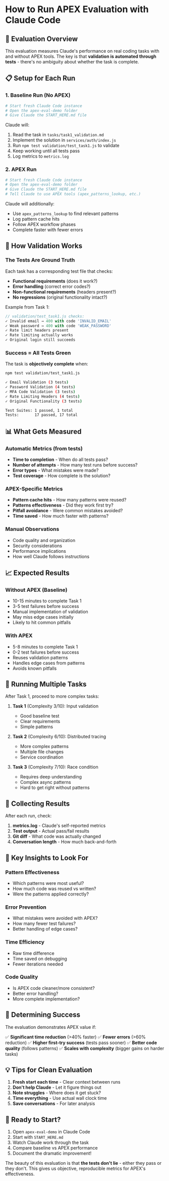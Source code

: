 # How to Run APEX Evaluation with Claude Code

## 🎯 Evaluation Overview

This evaluation measures Claude's performance on real coding tasks with and without APEX tools. The key is that **validation is automated through tests** - there's no ambiguity about whether the task is complete.

## 📋 Setup for Each Run

### 1. Baseline Run (No APEX)
```bash
# Start fresh Claude Code instance
# Open the apex-eval-demo folder
# Give Claude the START_HERE.md file
```

Claude will:
1. Read the task in `tasks/task1_validation.md`
2. Implement the solution in `services/auth/index.js`
3. Run `npm test validation/test_task1.js` to validate
4. Keep working until all tests pass
5. Log metrics to `metrics.log`

### 2. APEX Run
```bash
# Start fresh Claude Code instance
# Open the apex-eval-demo folder  
# Give Claude the START_HERE.md file
# Tell Claude to use APEX tools (apex_patterns_lookup, etc.)
```

Claude will additionally:
- Use `apex_patterns_lookup` to find relevant patterns
- Log pattern cache hits
- Follow APEX workflow phases
- Complete faster with fewer errors

## 🧪 How Validation Works

### The Tests Are Ground Truth

Each task has a corresponding test file that checks:
- **Functional requirements** (does it work?)
- **Error handling** (correct error codes?)
- **Non-functional requirements** (headers present?)
- **No regressions** (original functionality intact?)

Example from Task 1:
```javascript
// validation/test_task1.js checks:
✓ Invalid email → 400 with code 'INVALID_EMAIL'
✓ Weak password → 400 with code 'WEAK_PASSWORD'  
✓ Rate limit headers present
✓ Rate limiting actually works
✓ Original login still succeeds
```

### Success = All Tests Green

The task is **objectively complete** when:
```bash
npm test validation/test_task1.js

✓ Email Validation (3 tests)
✓ Password Validation (4 tests)
✓ MFA Code Validation (3 tests)
✓ Rate Limiting Headers (4 tests)
✓ Original Functionality (3 tests)

Test Suites: 1 passed, 1 total
Tests:       17 passed, 17 total
```

## 📊 What Gets Measured

### Automatic Metrics (from tests)
- **Time to completion** - When do all tests pass?
- **Number of attempts** - How many test runs before success?
- **Error types** - What mistakes were made?
- **Test coverage** - How complete is the solution?

### APEX-Specific Metrics
- **Pattern cache hits** - How many patterns were reused?
- **Patterns effectiveness** - Did they work first try?
- **Pitfall avoidance** - Were common mistakes avoided?
- **Time saved** - How much faster with patterns?

### Manual Observations
- Code quality and organization
- Security considerations
- Performance implications
- How well Claude follows instructions

## 📈 Expected Results

### Without APEX (Baseline)
- 10-15 minutes to complete Task 1
- 3-5 test failures before success
- Manual implementation of validation
- May miss edge cases initially
- Likely to hit common pitfalls

### With APEX
- 5-8 minutes to complete Task 1
- 0-2 test failures before success
- Reuses validation patterns
- Handles edge cases from patterns
- Avoids known pitfalls

## 🔄 Running Multiple Tasks

After Task 1, proceed to more complex tasks:

1. **Task 1** (Complexity 3/10): Input validation
   - Good baseline test
   - Clear requirements
   - Simple patterns

2. **Task 2** (Complexity 6/10): Distributed tracing
   - More complex patterns
   - Multiple file changes
   - Service coordination

3. **Task 3** (Complexity 7/10): Race condition
   - Requires deep understanding
   - Complex async patterns
   - Hard to get right without patterns

## 📝 Collecting Results

After each run, check:

1. **metrics.log** - Claude's self-reported metrics
2. **Test output** - Actual pass/fail results
3. **Git diff** - What code was actually changed
4. **Conversation length** - How much back-and-forth

## 🎯 Key Insights to Look For

### Pattern Effectiveness
- Which patterns were most useful?
- How much code was reused vs written?
- Were the patterns applied correctly?

### Error Prevention
- What mistakes were avoided with APEX?
- How many fewer test failures?
- Better handling of edge cases?

### Time Efficiency
- Raw time difference
- Time saved on debugging
- Fewer iterations needed

### Code Quality
- Is APEX code cleaner/more consistent?
- Better error handling?
- More complete implementation?

## 🏁 Determining Success

The evaluation demonstrates APEX value if:

✅ **Significant time reduction** (>40% faster)
✅ **Fewer errors** (>60% reduction)
✅ **Higher first-try success** (tests pass sooner)
✅ **Better code quality** (follows patterns)
✅ **Scales with complexity** (bigger gains on harder tasks)

## 💡 Tips for Clean Evaluation

1. **Fresh start each time** - Clear context between runs
2. **Don't help Claude** - Let it figure things out
3. **Note struggles** - Where does it get stuck?
4. **Time everything** - Use actual wall clock time
5. **Save conversations** - For later analysis

## 🚀 Ready to Start?

1. Open `apex-eval-demo` in Claude Code
2. Start with `START_HERE.md`
3. Watch Claude work through the task
4. Compare baseline vs APEX performance
5. Document the dramatic improvement!

The beauty of this evaluation is that **the tests don't lie** - either they pass or they don't. This gives us objective, reproducible metrics for APEX's effectiveness.